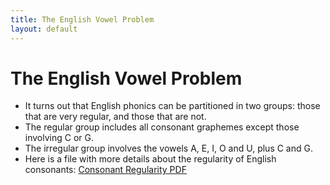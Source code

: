 ```yaml
---
title: The English Vowel Problem
layout: default
---
```

# The English Vowel Problem

- It turns out that English phonics can be partitioned in two groups: those that are very regular, and those that are not.
- The regular group includes all consonant graphemes except those involving C or G.
- The irregular group involves the vowels A, E, I, O and U, plus C and G.
- Here is a file with more details about the regularity of English consonants: [Consonant Regularity PDF](assets/english_consonants_are_regular.pdf)